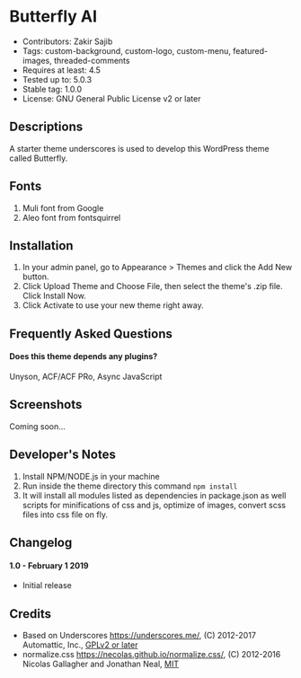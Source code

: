 # Butterfly AI
* Contributors: Zakir Sajib
* Tags: custom-background, custom-logo, custom-menu, featured-images, threaded-comments
* Requires at least: 4.5
* Tested up to: 5.0.3
* Stable tag: 1.0.0
* License: GNU General Public License v2 or later

## Descriptions
A starter theme underscores is used to develop this WordPress theme called Butterfly.

## Fonts

1. Muli font from Google
2. Aleo font from fontsquirrel


## Installation

1. In your admin panel, go to Appearance > Themes and click the Add New button.
2. Click Upload Theme and Choose File, then select the theme's .zip file. Click Install Now.
3. Click Activate to use your new theme right away.

## Frequently Asked Questions

#### Does this theme depends any plugins?
Unyson, ACF/ACF PRo, Async JavaScript

## Screenshots

Coming soon...

## Developer's Notes

1. Install NPM/NODE.js in your machine
2. Run inside the theme directory this command `npm install`
3. It will install all modules listed as dependencies in package.json as well scripts for minifications of css and js, optimize of images, convert scss files into css file on fly. 

## Changelog

#### 1.0 - February 1 2019
* Initial release

## Credits

* Based on Underscores https://underscores.me/, (C) 2012-2017 Automattic, Inc., [GPLv2 or later](https://www.gnu.org/licenses/gpl-2.0.html)
* normalize.css https://necolas.github.io/normalize.css/, (C) 2012-2016 Nicolas Gallagher and Jonathan Neal, [MIT](https://opensource.org/licenses/MIT)
